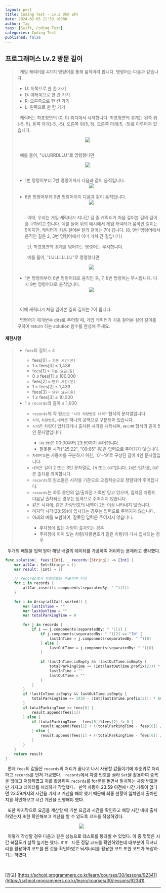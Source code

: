 ```yaml
---
layout: post
title: Coding Test - Lv.2 방문 길이
date: 2024-02-05 21:59 +0900
author: Tag
tags: [Swift, Coding Test]
categories: Coding-Test
published: false
---
```

<h2> 프로그래머스 Lv.2 방문 길이 </h2>

<blockquote>
&nbsp; 게임 캐릭터를 4가지 명령어를 통해 움직이려 합니다. 명령어는 다음과 같습니다.

<ul>
    <li> U: 위쪽으로 한 칸 가기 </li>
    <li> D: 아래쪽으로 한 칸 가기 </li>
    <li> R: 오른쪽으로 한 칸 가기 </li>
    <li> L: 왼쪽으로 한 칸 가기 </li>
</ul>

&nbsp; 캐릭터는 좌표평면의 (0, 0) 위치에서 시작합니다. 좌표평면의 경계는 왼쪽 위(-5, 5), 왼쪽 아래(-5, -5), 오른쪽 위(5, 5), 오른쪽 아래(5, -5)로 이루어져 있습니다.

<div style="display: flex; justify-content: center; align-items: center;">
  <img src="https://grepp-programmers.s3.ap-northeast-2.amazonaws.com/files/production/ace0e7bc-9092-4b95-9bfb-3a55a2aa780e/%E1%84%87%E1%85%A1%E1%86%BC%E1%84%86%E1%85%AE%E1%86%AB%E1%84%80%E1%85%B5%E1%86%AF%E1%84%8B%E1%85%B51_qpp9l3.png" style="margin-right: 10px;">
</div>
<br>

&nbsp; 예를 들어, "ULURRDLLU"로 명령했다면

<div style="display: flex; justify-content: center; align-items: center;">
  <img src="https://grepp-programmers.s3.ap-northeast-2.amazonaws.com/files/production/668c7458-e184-472d-9d32-f5d2acca759a/%E1%84%87%E1%85%A1%E1%86%BC%E1%84%86%E1%85%AE%E1%86%AB%E1%84%80%E1%85%B5%E1%86%AF%E1%84%8B%E1%85%B52_lezmdo.png" style="margin-right: 10px;">
</div>
<br>

<ul>
<li> 1번 명령어부터 7번 명령어까지 다음과 같이 움직입니다. </li>

<div style="display: flex; justify-content: center; align-items: center;">
  <img src="https://grepp-programmers.s3.ap-northeast-2.amazonaws.com/files/production/08558e36-d667-4160-bfec-b754c78a7d85/%E1%84%87%E1%85%A1%E1%86%BC%E1%84%86%E1%85%AE%E1%86%AB%E1%84%80%E1%85%B5%E1%86%AF%E1%84%8B%E1%85%B53_sootjd.png" style="margin-right: 10px;">
</div>
<br>

<li> 8번 명령어부터 9번 명령어까지 다음과 같이 움직입니다. </li>

<div style="display: flex; justify-content: center; align-items: center;">
  <img src="https://grepp-programmers.s3.ap-northeast-2.amazonaws.com/files/production/a52af28e-5835-438b-9f40-5467ebf9bf03/%E1%84%87%E1%85%A1%E1%86%BC%E1%84%86%E1%85%AE%E1%86%AB%E1%84%80%E1%85%B5%E1%86%AF%E1%84%8B%E1%85%B54_hlpiej.png" style="margin-right: 10px;">
</div>
<br>

&nbsp; 이때, 우리는 게임 캐릭터가 지나간 길 중 캐릭터가 처음 걸어본 길의 길이를 구하려고 합니다. 예를 들어 위의 예시에서 게임 캐릭터가 움직인 길이는 9이지만, 캐릭터가 처음 걸어본 길의 길이는 7이 됩니다. (8, 9번 명령어에서 움직인 길은 2, 3번 명령어에서 이미 거쳐 간 길입니다)

&nbsp; 단, 좌표평면의 경계를 넘어가는 명령어는 무시합니다.

&nbsp; 예를 들어, "LULLLLLLU"로 명령했다면

<div style="display: flex; justify-content: center; align-items: center;">
  <img src="https://grepp-programmers.s3.ap-northeast-2.amazonaws.com/files/production/f631f005-f8de-4392-a76c-a9ef64b6de08/%E1%84%87%E1%85%A1%E1%86%BC%E1%84%86%E1%85%AE%E1%86%AB%E1%84%80%E1%85%B5%E1%86%AF%E1%84%8B%E1%85%B55_nitjwj.png" style="margin-right: 10px;">
</div>
<br>

<li> 1번 명령어부터 6번 명령어대로 움직인 후, 7, 8번 명령어는 무시합니다. 다시 9번 명령어대로 움직입니다. </li>


<div style="display: flex; justify-content: center; align-items: center;">
  <img src="https://grepp-programmers.s3.ap-northeast-2.amazonaws.com/files/production/35e62f0a-43c6-4142-bec6-6d28fbc57216/%E1%84%87%E1%85%A1%E1%86%BC%E1%84%86%E1%85%AE%E1%86%AB%E1%84%80%E1%85%B5%E1%86%AF%E1%84%8B%E1%85%B56_nzhumd.png" style="margin-right: 10px;">
</div>
</ul>
<br>

&nbsp; 이때 캐릭터가 처음 걸어본 길의 길이는 7이 됩니다.

&nbsp; 명령어가 매개변수 dirs로 주어질 때, 게임 캐릭터가 처음 걸어본 길의 길이를 구하여 return 하는 solution 함수를 완성해 주세요.

</blockquote>

<h4> 제한사항 </h4>

<blockquote>
<ul>
    <li> <code>fees</code>의 길이 = 4 </li>
    <ul>
        <li> fees[0] = <code>기본 시간(분)</code> </li>
        <li> 1 ≤ fees[0] ≤ 1,439 </li>
        <li> fees[1] = <code>기본 요금(원)</code> </li>
        <li> 0 ≤ fees[1] ≤ 100,000 </li>
        <li> fees[2] = <code>단위 시간(분)</code> </li>
        <li> 1 ≤ fees[2] ≤ 1,439 </li>
        <li> fees[3] = <code>단위 요금(원)</code> </li>
        <li> 1 ≤ fees[3] ≤ 10,000 </li>
    </ul>
    <li> 1 ≤ <code>records</code>의 길이 ≤ 1,000 </li>
    <ul>
    <li> <code>records</code>의 각 원소는 <code>"시각 차량번호 내역"</code> 형식의 문자열입니다. </li>
    <li> <code>시각</code>, <code>차량번호</code>, <code>내역</code>은 하나의 공백으로 구분되어 있습니다. </li>
    <li> <code>시각</code>은 차량이 입차되거나 출차된 시각을 나타내며, <code>HH:MM</code> 형식의 길이 5인 문자열입니다. </li>
    <ul>
        <li> <code>HH:MM</code>은 00:00부터 23:59까지 주어집니다. </li>
        <li> 잘못된 시각("25:22", "09:65" 등)은 입력으로 주어지지 않습니다. </li>
    </ul>
    <li> <code>차량번호</code>는 자동차를 구분하기 위한, `0'~'9'로 구성된 길이 4인 문자열입니다. </li>
    <li> <code>내역</code>은 길이 2 또는 3인 문자열로, <code>IN</code> 또는 <code>OUT</code>입니다. <code>IN</code>은 입차를, <code>OUT</code>은 출차를 의미합니다. </li>
    <li> <code>records</code>의 원소들은 시각을 기준으로 오름차순으로 정렬되어 주어집니다. </li>
    <li> <code>records</code>는 하루 동안의 입/출차된 기록만 담고 있으며, 입차된 차량이 다음날 출차되는 경우는 입력으로 주어지지 않습니다. </li>
    <li> 같은 시각에, 같은 차량번호의 내역이 2번 이상 나타내지 않습니다. </li>
    <li> 마지막 시각(23:59)에 입차되는 경우는 입력으로 주어지지 않습니다. </li>
    <li> 아래의 예를 포함하여, 잘못된 입력은 주어지지 않습니다. </li>
    <ul>
        <li> 주차장에 없는 차량이 출차되는 경우 </li>
        <li> 주차장에 이미 있는 차량(차량번호가 같은 차량)이 다시 입차되는 경우 </li>
    </ul>
    </ul>
</ul>
</blockquote>

&nbsp; 두개의 배열을 입력 받아 해당 배열의 데이터를 가공하여 처리하는 문제라고 생각했다.

```swift
func solution(_ fees:[Int], _ records:[String]) -> [Int] {
    var allCar: Set<String> = []
    var result: [Int] = []
    
    // records에서 차량번호만 추출하여 저장
    for i in records {
        allCar.insert(i.components(separatedBy: " ")[1])
    }
    
    for i in Array(allCar).sorted() {
        var lastInTime = ""
        var lastOutTime = ""
        var totalParkingTime = 0
        
        for j in records {
            if i == j.components(separatedBy: " ")[1] {
                if j.components(separatedBy: " ")[2] == "IN" {
                    lastInTime = j.components(separatedBy: " ")[0]
                } else {
                    lastOutTime = j.components(separatedBy: " ")[0]
                }
                
                if !lastInTime.isEmpty && !lastOutTime.isEmpty {
                    totalParkingTime += (Int(lastOutTime.prefix(2))! * 60 + Int(lastOutTime.suffix(2))!) - (Int(lastInTime.prefix(2))! * 60 + Int(lastInTime.suffix(2))!)
                    lastInTime = ""
                    lastOutTime = ""
                }
            }
        }
        if !lastInTime.isEmpty && lastOutTime.isEmpty {
            totalParkingTime += 1439 - (Int(lastInTime.prefix(2))! * 60 + Int(lastInTime.suffix(2))!)
        }
        if totalParkingTime <= fees[0] {
            result.append(fees[1])
        } else {
            if (totalParkingTime - fees[0])%fees[2] != 0 {
                result.append(fees[1] + ((totalParkingTime - fees[0]) / fees[2] + 1) * fees[3])
            } else {
                result.append(fees[1] + ((totalParkingTime - fees[0]) / fees[2]) * fees[3])
            }
        }
    }
    return result
}
```

&nbsp; 먼저 `fees`의 값들은 `records`의 처리가 끝나고 나서 사용할 값들이기에 후순위로 처리하고 `records`를 먼저 가공했다.
&nbsp; `records`에서 차량 번호를 골라 `Set`을 활용하여 중복을 없애고 저장하였고 이를 활용하여 `records`를 for문을 돌면서 일치하는 차량 번호들만 가지고 데이터를 처리하게 작업했다.
&nbsp; 만약 차량이 23:59 이전에 나간 기록이 없다면 23:59까지의 시간을 가지고 계산을 해야 했기 때문에 최종 현황이 입차인지 출차인지를 확인해보고 시간 계산을 진행해야 했다.

&nbsp; 또한 마지막으로 요금을 계산할 때 기본 요금과 시간을 확인하고 해당 시간 내에 출차하였는지 또한 확인해보고 계산을 할 수 있도록 코드를 작성하였다.

<div style="display: flex; justify-content: center; align-items: center;">
  <img src="https://onedrive.live.com/embed?resid=1C2ED43779C10D71%21388&authkey=%21AEF__4n-OENO-E8&width=1626&height=886" style="margin-right: 10px;">
</div>

&nbsp; 이렇게 작성할 경우 다음과 같은 성능으로 테스트를 통과할 수 있었다. 이 중 몇몇은 시간 복잡도가 살짝 높기는 했다. ㅎㅎ
&nbsp; 다른 정답 코드를 확인하였는데 대부분이 딕셔너리를 활용하여 코드를 짠 것을 확인하였고 딕셔너리를 활용한 코드 또한 코드가 복잡하기는 하였다.

<br>

[참고]
[https://school.programmers.co.kr/learn/courses/30/lessons/92341](https://school.programmers.co.kr/learn/courses/30/lessons/92341)

-----
